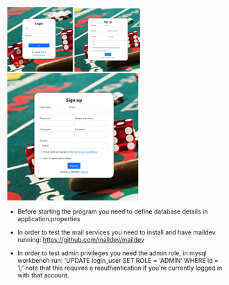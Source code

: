 
<div>
  <img src="preview/login.png" width="30%"/>
  <img src="preview/register.png" width="30%"/>
  <br>
  <img src="preview/register.png" width="60%"/>
</div>
  
  
  
* Before starting the program you need to define database details in application.properties

* In order to test the mail services you need to install and have maildev running: https://github.com/maildev/maildev

* In order to test admin privileges you need the admin role, in mysql workbench run:
'UPDATE login_user SET ROLE = 'ADMIN' WHERE id = 1;'
note that this requires a reauthentication if you're currently logged in with that account.
